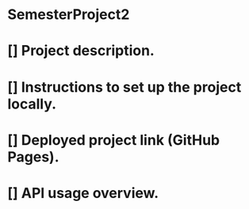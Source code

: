 # SemesterProject2

# [] Project description.

# [] Instructions to set up the project locally.

# [] Deployed project link (GitHub Pages).

# [] API usage overview.
